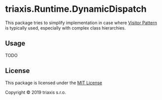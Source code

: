 # triaxis.Runtime.DynamicDispatch

This package tries to simplify implementation in case where
[Visitor Pattern][visitor-pattern] is typically used, especially with
complex class hierarchies.

## Usage

TODO

[visitor-pattern]: https://en.wikipedia.org/wiki/Visitor_pattern

## License

This package is licensed under the [MIT License](./LICENSE.txt)

Copyright &copy; 2019 triaxis s.r.o.
